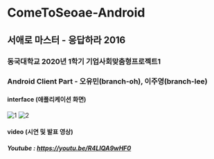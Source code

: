# ComeToSeoae-Android

## 서애로 마스터 - 응답하라 2016
### 동국대학교 2020년 1학기 기업사회맞춤형프로젝트1
### Android Client Part - 오유민(branch-oh), 이주영(branch-lee)

#### interface (애플리케이션 화면)
![1](https://user-images.githubusercontent.com/55729131/87880691-a728d980-ca2e-11ea-9bc5-de18bb3ea5e6.JPG)
![2](https://user-images.githubusercontent.com/55729131/87880699-b7d94f80-ca2e-11ea-9fa3-6ea2f2fd9c2d.JPG)

#### video (시연 및 발표 영상)
##### Youtube : https://youtu.be/R4LlQA9wHF0
